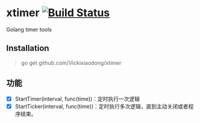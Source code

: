 # xtimer [![Build Status](https://travis-ci.org/Vickixiaodong/xtimer.svg?branch=master)](https://travis-ci.org/Vickixiaodong/xtimer)
Golang timer tools

## Installation
> go get github.com/Vickixiaodong/xtimer

## 功能
- [x] StartTimer(interval, func(time))：定时执行一次逻辑
- [x] StartTicker(interval, func(time))：定时执行多次逻辑，直到主动关闭或者程序结束。
